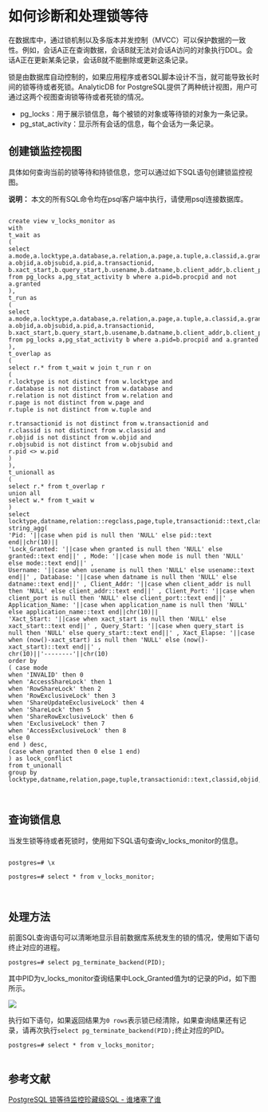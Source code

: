 # 如何诊断和处理锁等待

在数据库中，通过锁机制以及多版本并发控制（MVCC）可以保护数据的一致性。例如，会话A正在查询数据，会话B就无法对会话A访问的对象执行DDL。会话A正在更新某条记录，会话B就不能删除或更新这条记录。

锁是由数据库自动控制的，如果应用程序或者SQL脚本设计不当，就可能导致长时间的锁等待或者死锁。AnalyticDB for PostgreSQL提供了两种统计视图，用户可通过这两个视图查询锁等待或者死锁的情况。

-   pg\_locks：用于展示锁信息，每个被锁的对象或等待锁的对象为一条记录。
-   pg\_stat\_activity：显示所有会话的信息，每个会话为一条记录。

## 创建锁监控视图

具体如何查询当前的锁等待和持锁信息，您可以通过如下SQL语句创建锁监控视图。

**说明：** 本文的所有SQL命令均在psql客户端中执行，请使用psql连接数据库。

```

create view v_locks_monitor as 
with 
t_wait as 
( 
select a.mode,a.locktype,a.database,a.relation,a.page,a.tuple,a.classid,a.granted, 
a.objid,a.objsubid,a.pid,a.transactionid, 
b.xact_start,b.query_start,b.usename,b.datname,b.client_addr,b.client_port,b.application_name 
from pg_locks a,pg_stat_activity b where a.pid=b.procpid and not a.granted 
), 
t_run as 
( 
select a.mode,a.locktype,a.database,a.relation,a.page,a.tuple,a.classid,a.granted, 
a.objid,a.objsubid,a.pid,a.transactionid, 
b.xact_start,b.query_start,b.usename,b.datname,b.client_addr,b.client_port,b.application_name 
from pg_locks a,pg_stat_activity b where a.pid=b.procpid and a.granted 
), 
t_overlap as 
( 
select r.* from t_wait w join t_run r on 
( 
r.locktype is not distinct from w.locktype and 
r.database is not distinct from w.database and 
r.relation is not distinct from w.relation and 
r.page is not distinct from w.page and 
r.tuple is not distinct from w.tuple and 

r.transactionid is not distinct from w.transactionid and 
r.classid is not distinct from w.classid and 
r.objid is not distinct from w.objid and 
r.objsubid is not distinct from w.objsubid and 
r.pid <> w.pid 
) 
), 
t_unionall as 
( 
select r.* from t_overlap r 
union all 
select w.* from t_wait w 
) 
select locktype,datname,relation::regclass,page,tuple,transactionid::text,classid::regclass,objid,objsubid, 
string_agg( 
'Pid: '||case when pid is null then 'NULL' else pid::text end||chr(10)|| 
'Lock_Granted: '||case when granted is null then 'NULL' else granted::text end||' , Mode: '||case when mode is null then 'NULL' else mode::text end||' , 
Username: '||case when usename is null then 'NULL' else usename::text end||' , Database: '||case when datname is null then 'NULL' else datname::text end||' , Client_Addr: '||case when client_addr is null then 'NULL' else client_addr::text end||' , Client_Port: '||case when client_port is null then 'NULL' else client_port::text end||' , Application_Name: '||case when application_name is null then 'NULL' else application_name::text end||chr(10)|| 
'Xact_Start: '||case when xact_start is null then 'NULL' else xact_start::text end||' , Query_Start: '||case when query_start is null then 'NULL' else query_start::text end||' , Xact_Elapse: '||case when (now()-xact_start) is null then 'NULL' else (now()-xact_start)::text end||' , 
chr(10)||'--------'||chr(10) 
order by 
( case mode 
when 'INVALID' then 0 
when 'AccessShareLock' then 1 
when 'RowShareLock' then 2 
when 'RowExclusiveLock' then 3 
when 'ShareUpdateExclusiveLock' then 4 
when 'ShareLock' then 5 
when 'ShareRowExclusiveLock' then 6 
when 'ExclusiveLock' then 7 
when 'AccessExclusiveLock' then 8 
else 0 
end ) desc, 
(case when granted then 0 else 1 end) 
) as lock_conflict 
from t_unionall 
group by 
locktype,datname,relation,page,tuple,transactionid::text,classid,objid,objsubid;

			
```

## 查询锁信息

当发生锁等待或者死锁时，使用如下SQL语句查询v\_locks\_monitor的信息。

```

postgres=# \x

postgres=# select * from v_locks_monitor;

			
```

## 处理方法

前面SQL查询语句可以清晰地显示目前数据库系统发生的锁的情况，使用如下语句终止对应的进程。

```
postgres=# select pg_terminate_backend(PID);
```

其中PID为v\_locks\_monitor查询结果中Lock\_Granted值为t的记录的Pid，如下图所示。

![](https://static-aliyun-doc.oss-accelerate.aliyuncs.com/assets/img/zh-CN/3197352851/p35102.png)

执行如下语句，如果返回结果为`0 rows`表示锁已经清除，如果查询结果还有记录，请再次执行`select pg_terminate_backend(PID);`终止对应的PID。

```
postgres=# select * from v_locks_monitor; 
			
```

## 参考文献

[PostgreSQL 锁等待监控珍藏级SQL - 谁堵塞了谁](https://yq.aliyun.com/articles/86631)

